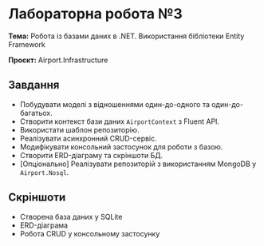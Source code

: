 # Лабораторна робота №3

**Тема:** Робота із базами даних в .NET. Використання бібліотеки Entity Framework

**Проєкт:** Airport.Infrastructure

## Завдання
- Побудувати моделі з відношеннями один-до-одного та один-до-багатьох.
- Створити контекст бази даних `AirportContext` з Fluent API.
- Використати шаблон репозиторію.
- Реалізувати асинхронний CRUD-сервіс.
- Модифікувати консольний застосунок для роботи з базою.
- Створити ERD-діаграму та скріншоти БД.
- [Опціонально] Реалізувати репозиторій з використанням MongoDB у `Airport.Nosql`.

## Скріншоти
- Створена база даних у SQLite
- ERD-діаграма
- Робота CRUD у консольному застосунку